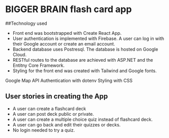 # BIGGER BRAIN flash card app



##Technology used
- Front end was bootstrapped with Create React App.
- User authentication is implemented with Firebase. A user can log in with their Google account or create an email account.
- Backend database uses Postresql. The database is hosted on Google Cloud.
- RESTful routes to the database are achieved with ASP.NET and the Entitny Core Framework.
- Styling for the front end was created with Tailwind and Google fonts.

Google Map API
Authentication with dotenv
Styling with CSS


## User stories in creating the App
- A user can create a flashcard deck
- A user can post deck public or private.
- A user can create a multiple choice quiz instead of flashcard deck.
- A user can go back and edit their quizzes or decks. 
- No login needed to try a quiz. 
